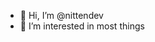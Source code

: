 - 👋 Hi, I’m @nittendev
- 👀 I’m interested in most things

<!---
nittendev/nittendev is a ✨ special ✨ repository because its `README.md` (this file) appears on your GitHub profile.
You can click the Preview link to take a look at your changes.
--->
